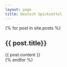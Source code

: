 ```yaml
---
layout: page
title: Deutsch Spickzettel 
---
```


{% for post in site.posts %}
  <div class="post">
    <h2>{{ post.title}}</h2>
    {{ post.content }}
  </div>
{% endfor %}
